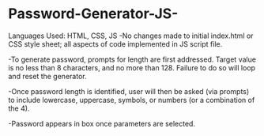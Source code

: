 # Password-Generator-JS-

Languages Used: HTML, CSS, JS
-No changes made to initial index.html or CSS style sheet; all aspects of code implemented in JS script file.

-To generate password, prompts for length are first addressed. Target value is no less than 8 characters, and no more than 128. Failure to do so will loop and reset the generator.

-Once password length is identified, user will then be asked (via prompts) to include lowercase, uppercase, symbols, or numbers (or a combination of the 4).

-Password appears in box once parameters are selected.
